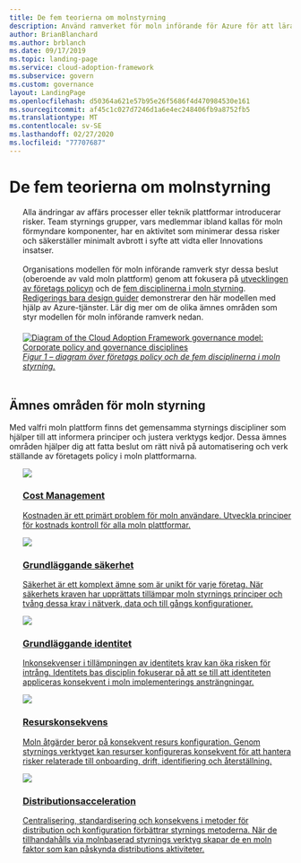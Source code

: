 ```yaml
---
title: De fem teorierna om molnstyrning
description: Använd ramverket för moln införande för Azure för att lära dig mer om Cost Management, distributions acceleration, identitets bas linje, resurs konsekvens och säkerhets bas linje.
author: BrianBlanchard
ms.author: brblanch
ms.date: 09/17/2019
ms.topic: landing-page
ms.service: cloud-adoption-framework
ms.subservice: govern
ms.custom: governance
layout: LandingPage
ms.openlocfilehash: d50364a621e57b95e26f5686f4d470984530e161
ms.sourcegitcommit: af45c1c027d7246d1a6e4ec248406fb9a8752fb5
ms.translationtype: MT
ms.contentlocale: sv-SE
ms.lasthandoff: 02/27/2020
ms.locfileid: "77707687"
---
```

# <a name="the-five-disciplines-of-cloud-governance"></a>De fem teorierna om molnstyrning

<!-- markdownlint-disable MD033 -->

<ul class="panelContent cardsI">
    <li style="display: flex; flex-direction: column;">
        <div class="cardSize">
            <div class="cardPadding" style="padding-bottom:10px;">
                <div class="card" style="padding-bottom:10px;">
                    <div class="cardText" style="padding-left:0px;">
Alla ändringar av affärs processer eller teknik plattformar introducerar risker. Team styrnings grupper, vars medlemmar ibland kallas för moln förmyndare komponenter, har en aktivitet som minimerar dessa risker och säkerställer minimalt avbrott i syfte att vidta eller Innovations insatser.<br/><br/>Organisations modellen för moln införande ramverk styr dessa beslut (oberoende av vald moln plattform) genom att fokusera på <a href="./corporate-policy.md">utvecklingen av företags policyn</a> och de <a href="#disciplines-of-cloud-governance">fem disciplinerna i moln styrning</a>. <a href="./guides/index.md">Redigerings bara design guider</a> demonstrerar den här modellen med hjälp av Azure-tjänster. Lär dig mer om de olika ämnes områden som styr modellen för moln införande ramverk nedan.
                    </div>
                </div>
            </div>
        </div>
    </li>
    <li style="display: flex; flex-direction: column;">
        <a href="../_images/operational-transformation-govern-highres.png" style="display: flex; flex-direction: column; flex: 1 0 auto;">
            <div class="cardSize">
                <div class="cardPadding" style="padding-bottom:10px;">
                    <div class="card" style="padding-bottom:10px;">
                        <div class="cardText" style="padding-left:0px;">
    <img src="../_images/operational-transformation-govern-highres.png" alt="Diagram of the Cloud Adoption Framework governance model: Corporate policy and governance disciplines">
    <br>
    <i>Figur 1 – diagram över företags policy och de fem disciplinerna i moln styrning.</i>
                        </div>
                    </div>
                </div>
            </div>
        </a>
    </li>
</ul>

<!-- markdownlint-enable MD033 -->

## <a name="disciplines-of-cloud-governance"></a>Ämnes områden för moln styrning

Med valfri moln plattform finns det gemensamma styrnings discipliner som hjälper till att informera principer och justera verktygs kedjor. Dessa ämnes områden hjälper dig att fatta beslut om rätt nivå på automatisering och verk ställande av företagets policy i moln plattformarna.

<!-- markdownlint-disable MD033 -->

<ul class="panelContent cardsA">
<li style="display: flex; flex-direction: column;">
    <a href="./cost-management/index.md" style="display: flex; flex-direction: column; flex: 1 0 auto;">
        <div class="cardSize" style="flex: 1 0 auto; display: flex;">
            <div class="cardPadding" style="display: flex;">
                <div class="card">
                    <div class="cardImageOuter">
                        <div class="cardImage">
                            <img src="../_images/govern/cost-management.png" class="x-hidden-focus"/>
                        </div>
                    </div>
                    <div class="cardText">
                        <h3>Cost Management</h3>
                        <p>Kostnaden är ett primärt problem för moln användare. Utveckla principer för kostnads kontroll för alla moln plattformar.</p>
                    </div>
                </div>
            </div>
        </div>
    </a>
</li>
<li style="display: flex; flex-direction: column;">
    <a href="./security-baseline/index.md" style="display: flex; flex-direction: column; flex: 1 0 auto;">
        <div class="cardSize" style="flex: 1 0 auto; display: flex;">
            <div class="cardPadding" style="display: flex;">
                <div class="card">
                    <div class="cardImageOuter">
                        <div class="cardImage">
                            <img src="../_images/govern/security-baseline.png" class="x-hidden-focus"/>
                        </div>
                    </div>
                    <div class="cardText">
                        <h3>Grundläggande säkerhet</h3>
                        <p>Säkerhet är ett komplext ämne som är unikt för varje företag. När säkerhets kraven har upprättats tillämpar moln styrnings principer och tvång dessa krav i nätverk, data och till gångs konfigurationer.</p>
                    </div>
                </div>
            </div>
        </div>
    </a>
</li>
<li style="display: flex; flex-direction: column;">
    <a href="./identity-baseline/index.md" style="display: flex; flex-direction: column; flex: 1 0 auto;">
        <div class="cardSize" style="flex: 1 0 auto; display: flex;">
            <div class="cardPadding" style="display: flex;">
                <div class="card">
                    <div class="cardImageOuter">
                        <div class="cardImage">
                            <img src="../_images/govern/identity-baseline.png" class="x-hidden-focus"/>
                        </div>
                    </div>
                    <div class="cardText">
                        <h3>Grundläggande identitet</h3>
                        <p>Inkonsekvenser i tillämpningen av identitets krav kan öka risken för intrång. Identitets bas disciplin fokuserar på att se till att identiteten appliceras konsekvent i moln implementerings ansträngningar.</p>
                    </div>
                </div>
            </div>
        </div>
    </a>
</li>
<li style="display: flex; flex-direction: column;">
    <a href="./resource-consistency/index.md" style="display: flex; flex-direction: column; flex: 1 0 auto;">
        <div class="cardSize" style="flex: 1 0 auto; display: flex;">
            <div class="cardPadding" style="display: flex;">
                <div class="card">
                    <div class="cardImageOuter">
                        <div class="cardImage">
                            <img src="../_images/govern/resource-consistency.png" class="x-hidden-focus"/>
                        </div>
                    </div>
                    <div class="cardText">
                        <h3>Resurskonsekvens</h3>
                        <p>Moln åtgärder beror på konsekvent resurs konfiguration. Genom styrnings verktyget kan resurser konfigureras konsekvent för att hantera risker relaterade till onboarding, drift, identifiering och återställning.</p>
                    </div>
                </div>
            </div>
        </div>
    </a>
</li>
<li style="display: flex; flex-direction: column;">
    <a href="./deployment-acceleration/index.md" style="display: flex; flex-direction: column; flex: 1 0 auto;">
        <div class="cardSize" style="flex: 1 0 auto; display: flex;">
            <div class="cardPadding" style="display: flex;">
                <div class="card">
                    <div class="cardImageOuter">
                        <div class="cardImage">
                            <img src="../_images/govern/deployment-acceleration.png" class="x-hidden-focus"/>
                        </div>
                    </div>
                    <div class="cardText">
                        <h3>Distributionsacceleration</h3>
                        <p>Centralisering, standardisering och konsekvens i metoder för distribution och konfiguration förbättrar styrnings metoderna. När de tillhandahålls via molnbaserad styrnings verktyg skapar de en moln faktor som kan påskynda distributions aktiviteter.</p>
                    </div>
                </div>
            </div>
        </div>
    </a>
</li>
</ul>

<!-- markdownlint-enable MD033 -->
